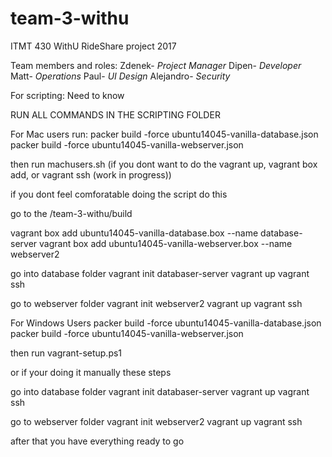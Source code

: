 # team-3-withu
ITMT 430 WithU RideShare project 2017

Team members and roles:
Zdenek- *Project Manager*
Dipen- *Developer*
Matt- *Operations*
Paul- *UI Design* 
Alejandro- *Security*


For scripting: Need to know

RUN ALL COMMANDS IN THE SCRIPTING FOLDER

For Mac users run:
packer build -force ubuntu14045-vanilla-database.json
packer build -force ubuntu14045-vanilla-webserver.json

then run machusers.sh (if you dont want to do the vagrant up, vagrant box add, or vagrant ssh (work in progress))

if you dont feel comforatable doing the script do this

go to the /team-3-withu/build

vagrant box add ubuntu14045-vanilla-database.box --name database-server
vagrant box add ubuntu14045-vanilla-webserver.box --name webserver2

go into database folder
vagrant init databaser-server
vagrant up
vagrant ssh

go to webserver folder 
vagrant init webserver2
vagrant up 
vagrant ssh

For Windows Users
packer build -force ubuntu14045-vanilla-database.json
packer build -force ubuntu14045-vanilla-webserver.json

then run vagrant-setup.ps1 

or if your doing it manually these steps

go into database folder
vagrant init databaser-server
vagrant up
vagrant ssh

go to webserver folder 
vagrant init webserver2
vagrant up 
vagrant ssh

after that you have everything ready to go

 

